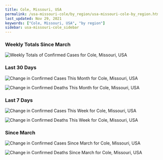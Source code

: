 ```yaml
---
title: Cole, Missouri, USA
permalink: /usa-missouri-cole/by_region/usa-missouri-cole-by_region.html
last_updated: Nov 29, 2021
keywords: ["Cole, Missouri, USA", "by region"]
sidebar: usa-missouri-cole_sidebar
---
```


<h3>Weekly Totals Since March</h3>

![Weekly Totals of Confirmed Cases for Cole, Missouri, USA](/covid_tracker/images/graphs/usa-missouri-cole-weekly_totals_graph.png)

<h3>Last 30 Days</h3>

![Change in Confirmed Cases This Month for Cole, Missouri, USA](/covid_tracker/images/graphs/usa-missouri-cole-delta_confirmed-30_days_graph.png)

![Change in Confirmed Deaths This Month for Cole, Missouri, USA](/covid_tracker/images/graphs/usa-missouri-cole-delta_deaths-30_days_graph.png)

<h3>Last 7 Days</h3>

![Change in Confirmed Cases This Week for Cole, Missouri, USA](/covid_tracker/images/graphs/usa-missouri-cole-delta_confirmed-7_days_graph.png)

![Change in Confirmed Deaths This Week for Cole, Missouri, USA](/covid_tracker/images/graphs/usa-missouri-cole-delta_deaths-7_days_graph.png)

<h3>Since March</h3>

![Change in Confirmed Cases Since March for Cole, Missouri, USA](/covid_tracker/images/graphs/usa-missouri-cole-delta_confirmed-since_march_graph.png)

![Change in Confirmed Deaths Since March for Cole, Missouri, USA](/covid_tracker/images/graphs/usa-missouri-cole-delta_deaths-since_march_graph.png)
